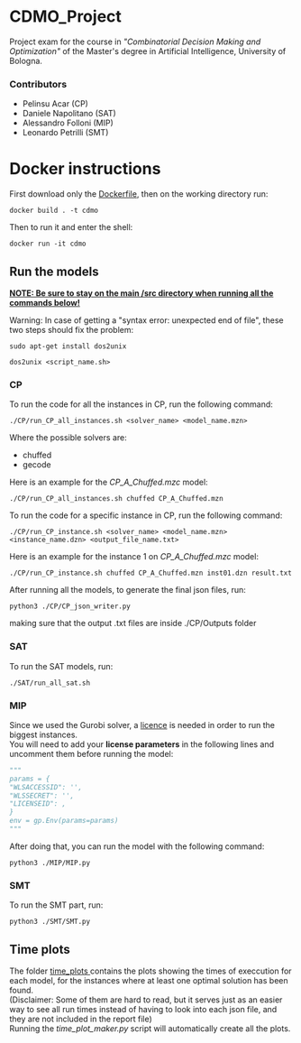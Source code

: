 # CDMO_Project
Project exam for the course in _"Combinatorial Decision Making and Optimization"_ of the Master's degree in Artificial Intelligence, University of Bologna.
### Contributors
- Pelinsu Acar (CP)
- Daniele Napolitano (SAT)
- Alessandro Folloni (MIP)
- Leonardo Petrilli (SMT)

# Docker instructions
First download only the <a href="https://github.com/pelinsuacar/CDMO_Project/blob/main/Dockerfile">Dockerfile</a>, then on the working directory run:

```
docker build . -t cdmo
```
Then to run it and enter the shell:
```
docker run -it cdmo
```
## Run the models
<ins>**NOTE: Be sure to stay on the main /src directory when running all the commands below!**</ins>

Warning: In case of getting a "syntax error: unexpected end of file", these two steps should fix the problem:
```
sudo apt-get install dos2unix
```
```
dos2unix <script_name.sh>
```


### CP
To run the code for all the instances in CP, run the following command:
```
./CP/run_CP_all_instances.sh <solver_name> <model_name.mzn>
```
Where the possible solvers are:
- chuffed
- gecode

Here is an example for the _CP_A_Chuffed.mzc_ model:
```
./CP/run_CP_all_instances.sh chuffed CP_A_Chuffed.mzn
```
To run the code for a specific instance in CP, run the following command:
```
./CP/run_CP_instance.sh <solver_name> <model_name.mzn> <instance_name.dzn> <output_file_name.txt>
```
Here is an example for the instance 1 on _CP_A_Chuffed.mzc_ model:
```
./CP/run_CP_instance.sh chuffed CP_A_Chuffed.mzn inst01.dzn result.txt
```

After running all the models, to generate the final json files, run:
```
python3 ./CP/CP_json_writer.py
```
making sure that the output .txt files are inside ./CP/Outputs folder

### SAT
To run the SAT models, run:
```
./SAT/run_all_sat.sh
```

### MIP
Since we used the Gurobi solver, a <a href="https://www.gurobi.com/solutions/gurobi-optimizer/?campaignid=2027425882&adgroupid=138872525680&creative=596136109143&keyword=gurobi%20license&matchtype=e&_bn=g&gad_source=1&gclid=CjwKCAiAzc2tBhA6EiwArv-i6QzG3C48HySxbs07F6mmt1CsZH_kHf4i3Iz25G8J2SFh1Qj67lGefhoCAncQAvD_BwE">licence</a> is needed in order to run the biggest instances.<br>
You will need to add your **license parameters** in the following lines and uncomment them before running the model:
``` python
"""
params = {
"WLSACCESSID": '',
"WLSSECRET": '',
"LICENSEID": ,
}
env = gp.Env(params=params)
"""
```
After doing that, you can run the model with the following command:
```
python3 ./MIP/MIP.py
```

### SMT
To run the SMT part, run:
```
python3 ./SMT/SMT.py
```

## Time plots
The folder <a href="https://github.com/pelinsuacar/CDMO_Project/tree/main/time_plots"> time_plots </a> contains the plots showing the times of execcution for each model, for the instances where at least one optimal solution has been found. <br>
(Disclaimer: Some of them are hard to read, but it serves just as an easier way to see all run times instead of having to look into each json file, and they are not included in the report file)<br>
Running the _time_plot_maker.py_ script will automatically create all the plots. 

